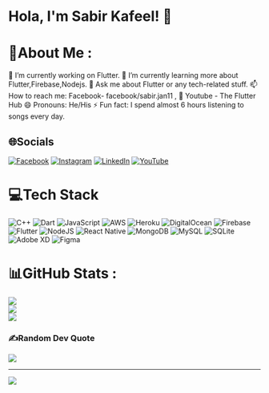 # Hola, I'm Sabir Kafeel! 👋

# 💫About Me :
🔭 I’m currently working on Flutter.
🌱 I’m currently learning more about Flutter,Firebase,Nodejs.
💬 Ask me about Flutter or any tech-related stuff.
📫 How to reach me: Facebook- facebook/sabir.jan11 , 
🚀 Youtube - The Flutter Hub
😄 Pronouns: He/His
⚡ Fun fact: I spend almost 6 hours listening to songs every day.

## 🌐Socials
[![Facebook](https://img.shields.io/badge/Facebook-%231877F2.svg?logo=Facebook&logoColor=white)](https://facebook.com/sabir.jan11) [![Instagram](https://img.shields.io/badge/Instagram-%23E4405F.svg?logo=Instagram&logoColor=white)](https://instagram.com/sabirkafeel) [![LinkedIn](https://img.shields.io/badge/LinkedIn-%230077B5.svg?logo=linkedin&logoColor=white)](https://linkedin.com/in/sabir-bugti-77883a269) [![YouTube](https://img.shields.io/badge/YouTube-%23FF0000.svg?logo=YouTube&logoColor=white)](https://youtube.com/c/theflutterhub) 

# 💻Tech Stack
![C++](https://img.shields.io/badge/c++-%2300599C.svg?style=for-the-badge&logo=c%2B%2B&logoColor=white) ![Dart](https://img.shields.io/badge/dart-%230175C2.svg?style=for-the-badge&logo=dart&logoColor=white) ![JavaScript](https://img.shields.io/badge/javascript-%23323330.svg?style=for-the-badge&logo=javascript&logoColor=%23F7DF1E) ![AWS](https://img.shields.io/badge/AWS-%23FF9900.svg?style=for-the-badge&logo=amazon-aws&logoColor=white) ![Heroku](https://img.shields.io/badge/heroku-%23430098.svg?style=for-the-badge&logo=heroku&logoColor=white) ![DigitalOcean](https://img.shields.io/badge/DigitalOcean-%230167ff.svg?style=for-the-badge&logo=digitalOcean&logoColor=white) ![Firebase](https://img.shields.io/badge/firebase-%23039BE5.svg?style=for-the-badge&logo=firebase) ![Flutter](https://img.shields.io/badge/Flutter-%2302569B.svg?style=for-the-badge&logo=Flutter&logoColor=white) ![NodeJS](https://img.shields.io/badge/node.js-6DA55F?style=for-the-badge&logo=node.js&logoColor=white) ![React Native](https://img.shields.io/badge/react_native-%2320232a.svg?style=for-the-badge&logo=react&logoColor=%2361DAFB) ![MongoDB](https://img.shields.io/badge/MongoDB-%234ea94b.svg?style=for-the-badge&logo=mongodb&logoColor=white) ![MySQL](https://img.shields.io/badge/mysql-%2300f.svg?style=for-the-badge&logo=mysql&logoColor=white) ![SQLite](https://img.shields.io/badge/sqlite-%2307405e.svg?style=for-the-badge&logo=sqlite&logoColor=white) ![Adobe XD](https://img.shields.io/badge/Adobe%20XD-470137?style=for-the-badge&logo=Adobe%20XD&logoColor=#FF61F6) 	![Figma](https://img.shields.io/badge/figma-%23F24E1E.svg?style=for-the-badge&logo=figma&logoColor=white)
# 📊GitHub Stats :
![](https://github-readme-stats.vercel.app/api?username=sabirbugti9&theme=dark&hide_border=true&include_all_commits=false&count_private=false)<br/>
![](https://github-readme-streak-stats.herokuapp.com/?user=sabirbugti9&theme=dark&hide_border=true)<br/>
![](https://github-readme-stats.vercel.app/api/top-langs/?username=sabirbugti9&theme=dark&hide_border=true&include_all_commits=false&count_private=false&layout=compact)

### ✍️Random Dev Quote
![](https://quotes-github-readme.vercel.app/api?type=horizontal&theme=radical)

---
[![](https://visitcount.itsvg.in/api?id=sabirbugti9&icon=5&color=1)](https://visitcount.itsvg.in)



  

